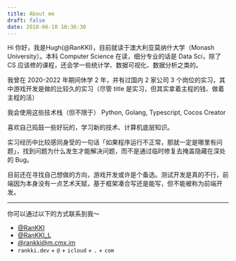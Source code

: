 ```yaml
---
title: About me
draft: false
date: 2018-06-10 10:36:30
---
```


Hi 你好，我是Hugh(@RanKKI)，目前就读于澳大利亚莫纳什大学（Monash University）。本科 Computer Science 在读，细分专业的话是 Data Sci，除了 CS 应该修的课程，还会学一些统计学、数据可视化、数据分析之类的。

我曾在 2020-2022 年期间休学 2 年，并有过国内 2 家公司 3 个岗位的实习，其中游戏开发是做的比较久的实习（尽管 title 是实习，但其实拿着主程的钱、做着主程的活）

我会使用这些技术栈（但不限于）
<span class="iconify" data-icon="logos:python"></span>Python,
<span class="iconify" data-icon="grommet-icons:golang"></span>Golang,
<span class="iconify" data-icon="logos:typescript-icon"></span>Typescript,
<span class="iconify" data-icon="simple-icons:cocos"></span>Cocos Creator

喜欢自己捣鼓一些好玩的，学习新的技术、计算机底层知识。

实习经历中比较感同身受的一句话「如果程序运行不正常，那就一定是哪里有问题」，找到问题为什么发生才能解决问题，而不是通过临时修复去掩盖隐藏在深处的 Bug。

目前还在寻找自己想做的方向，游戏开发或许是个备选。测试开发是真的不行，前端因为本身没有一点艺术天赋，基于框架凑合写还是能写，但不能被称为前端开发。

----

你可以通过以下的方式联系到我～

- <span class="iconify" data-icon="line-md:github"></span>[@RanKKI](https://github.com/RanKKI)
- <span class="iconify" data-icon="logos:telegram"></span>[@RanKKI_L](https://t.me/RanKKI_L)
- <span class="iconify" data-icon="logos:mastodon-icon"></span>[@rankki@m.cmx.im](https://m.cmx.im/@rankki)
- <span class="iconify" data-icon="carbon:email"></span>`rankki.dev` + `@` + `icloud` + `.` + `com`
